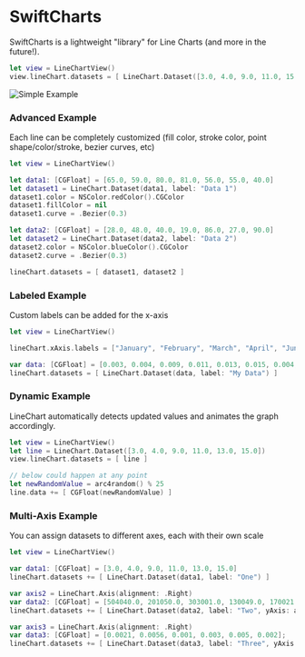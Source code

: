 # SwiftCharts
SwiftCharts is a lightweight "library" for Line Charts (and more in the future!).

```swift
let view = LineChartView()
view.lineChart.datasets = [ LineChart.Dataset([3.0, 4.0, 9.0, 11.0, 15.0, 13.0]) ]
```
![Simple Example](http://kevinbrewster.github.io/SwiftCharts/images/simple_example.png)

### Advanced Example

Each line can be completely customized (fill color, stroke color, point shape/color/stroke, bezier curves, etc)
```swift
let view = LineChartView()

let data1: [CGFloat] = [65.0, 59.0, 80.0, 81.0, 56.0, 55.0, 40.0]
let dataset1 = LineChart.Dataset(data1, label: "Data 1")
dataset1.color = NSColor.redColor().CGColor
dataset1.fillColor = nil
dataset1.curve = .Bezier(0.3)

let data2: [CGFloat] = [28.0, 48.0, 40.0, 19.0, 86.0, 27.0, 90.0]
let dataset2 = LineChart.Dataset(data2, label: "Data 2")
dataset2.color = NSColor.blueColor().CGColor
dataset2.curve = .Bezier(0.3)

lineChart.datasets = [ dataset1, dataset2 ]
```

### Labeled Example

Custom labels can be added for the x-axis
```swift
let view = LineChartView()

lineChart.xAxis.labels = ["January", "February", "March", "April", "June", "July", "August", "September", "October", "November", "December"]

var data: [CGFloat] = [0.003, 0.004, 0.009, 0.011, 0.013, 0.015, 0.004, 0.003, 0.009, 0.0075, 0.0061]
lineChart.datasets = [ LineChart.Dataset(data, label: "My Data") ]
```

### Dynamic Example

LineChart automatically detects updated values and animates the graph accordingly.
```swift
let view = LineChartView()
let line = LineChart.Dataset([3.0, 4.0, 9.0, 11.0, 13.0, 15.0])
view.lineChart.datasets = [ line ]

// below could happen at any point
let newRandomValue = arc4random() % 25
line.data += [ CGFloat(newRandomValue) ]
```

### Multi-Axis Example

You can assign datasets to different axes, each with their own scale
```swift
let view = LineChartView()

var data1: [CGFloat] = [3.0, 4.0, 9.0, 11.0, 13.0, 15.0]
lineChart.datasets += [ LineChart.Dataset(data1, label: "One") ]

var axis2 = LineChart.Axis(alignment: .Right)
var data2: [CGFloat] = [504040.0, 201050.0, 303001.0, 130049.0, 170021.0, 202003.0]
lineChart.datasets += [ LineChart.Dataset(data2, label: "Two", yAxis: axis2) ]

var axis3 = LineChart.Axis(alignment: .Right)
var data3: [CGFloat] = [0.0021, 0.0056, 0.001, 0.003, 0.005, 0.002];
lineChart.datasets += [ LineChart.Dataset(data3, label: "Three", yAxis: axis3) ]
```
